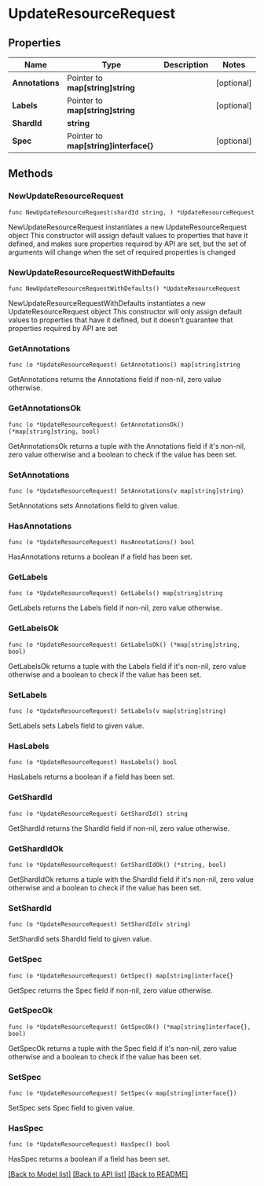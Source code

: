 # UpdateResourceRequest

## Properties

Name | Type | Description | Notes
------------ | ------------- | ------------- | -------------
**Annotations** | Pointer to **map[string]string** |  | [optional] 
**Labels** | Pointer to **map[string]string** |  | [optional] 
**ShardId** | **string** |  | 
**Spec** | Pointer to **map[string]interface{}** |  | [optional] 

## Methods

### NewUpdateResourceRequest

`func NewUpdateResourceRequest(shardId string, ) *UpdateResourceRequest`

NewUpdateResourceRequest instantiates a new UpdateResourceRequest object
This constructor will assign default values to properties that have it defined,
and makes sure properties required by API are set, but the set of arguments
will change when the set of required properties is changed

### NewUpdateResourceRequestWithDefaults

`func NewUpdateResourceRequestWithDefaults() *UpdateResourceRequest`

NewUpdateResourceRequestWithDefaults instantiates a new UpdateResourceRequest object
This constructor will only assign default values to properties that have it defined,
but it doesn't guarantee that properties required by API are set

### GetAnnotations

`func (o *UpdateResourceRequest) GetAnnotations() map[string]string`

GetAnnotations returns the Annotations field if non-nil, zero value otherwise.

### GetAnnotationsOk

`func (o *UpdateResourceRequest) GetAnnotationsOk() (*map[string]string, bool)`

GetAnnotationsOk returns a tuple with the Annotations field if it's non-nil, zero value otherwise
and a boolean to check if the value has been set.

### SetAnnotations

`func (o *UpdateResourceRequest) SetAnnotations(v map[string]string)`

SetAnnotations sets Annotations field to given value.

### HasAnnotations

`func (o *UpdateResourceRequest) HasAnnotations() bool`

HasAnnotations returns a boolean if a field has been set.

### GetLabels

`func (o *UpdateResourceRequest) GetLabels() map[string]string`

GetLabels returns the Labels field if non-nil, zero value otherwise.

### GetLabelsOk

`func (o *UpdateResourceRequest) GetLabelsOk() (*map[string]string, bool)`

GetLabelsOk returns a tuple with the Labels field if it's non-nil, zero value otherwise
and a boolean to check if the value has been set.

### SetLabels

`func (o *UpdateResourceRequest) SetLabels(v map[string]string)`

SetLabels sets Labels field to given value.

### HasLabels

`func (o *UpdateResourceRequest) HasLabels() bool`

HasLabels returns a boolean if a field has been set.

### GetShardId

`func (o *UpdateResourceRequest) GetShardId() string`

GetShardId returns the ShardId field if non-nil, zero value otherwise.

### GetShardIdOk

`func (o *UpdateResourceRequest) GetShardIdOk() (*string, bool)`

GetShardIdOk returns a tuple with the ShardId field if it's non-nil, zero value otherwise
and a boolean to check if the value has been set.

### SetShardId

`func (o *UpdateResourceRequest) SetShardId(v string)`

SetShardId sets ShardId field to given value.


### GetSpec

`func (o *UpdateResourceRequest) GetSpec() map[string]interface{}`

GetSpec returns the Spec field if non-nil, zero value otherwise.

### GetSpecOk

`func (o *UpdateResourceRequest) GetSpecOk() (*map[string]interface{}, bool)`

GetSpecOk returns a tuple with the Spec field if it's non-nil, zero value otherwise
and a boolean to check if the value has been set.

### SetSpec

`func (o *UpdateResourceRequest) SetSpec(v map[string]interface{})`

SetSpec sets Spec field to given value.

### HasSpec

`func (o *UpdateResourceRequest) HasSpec() bool`

HasSpec returns a boolean if a field has been set.


[[Back to Model list]](../README.md#documentation-for-models) [[Back to API list]](../README.md#documentation-for-api-endpoints) [[Back to README]](../README.md)



